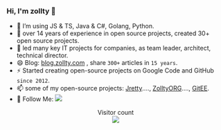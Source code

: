 ###  Hi, I'm zollty 👋

<!--
**zollty/zollty** is a ✨ _special_ ✨ repository because its `README.md` (this file) appears on your GitHub profile.

Here are some ideas to get you started:

- 🔭 I’m currently working on ...
- 🌱 I’m currently learning ...
- 👯 I’m looking to collaborate on ...
- 🤔 I’m looking for help with ...
- 💬 Ask me about ...
- 📫 Reach me: zollty@163.com
- 😄 Pronouns: ...
- ⚡ Fun fact: ...
-->

- 🌱 I’m using JS & TS, Java & C#, Golang, Python.
- 🔭 over 14 years of experience in open source projects, created 30+ open source projects.
- 👯 led many key IT projects for companies, as team leader, architect, technical director.
- 😄 Blog: [blog.zollty.com](http://blog.zollty.com/b/) , share `300+` articles in `15 years`.
- ⚡ Started creating open-source projects on Google Code and GitHub `since 2012`.
- 📫 some of my open-source projects: [Jretty](https://github.com/jretty-org)‥‥, [ZolltyORG](https://github.com/zollty-org)‥‥, [GitEE](https://gitee.com/zollty).
- 👏 Follow Me: [![](https://img.shields.io/github/followers/zollty?label=follow%20me&style=social)](https://github.com/zollty/)

<p align="center">
  Visitor count<br>
  <img src="https://profile-counter.glitch.me/zollty/count.svg" />
</p>

<!-- Light Mode
<div>
  <a href="https://github.com/anuraghazra/github-readme-stats#gh-light-mode-only">
    <img height=200 src="https://github-readme-stats-org.vercel.app/api/top-langs/?username=zollty&layout=compact&langs_count=10&hide_border=1&role=OWNER,COLLABORATOR#gh-light-mode-only" alt="Language stats" />
  </a>
  <a href="https://github.com/anuraghazra/github-readme-stats#gh-light-mode-only">
    <img height=200 src="https://github-readme-stats-org.vercel.app/api?username=zollty&show_icons=true&count_private=true&line_height=28&hide_border=1&include_all_commits=true&card_width=450&role=OWNER,COLLABORATOR&exclude_repo=github-readme-stats#gh-light-mode-only" alt="Github stats" />
  </a>
</div>
 -->
<!-- Dark Mode
<div>
  <a href="https://github.com/anuraghazra/github-readme-stats#gh-dark-mode-only">
    <img height=200 src="https://github-readme-stats-org.vercel.app/api/top-langs/?username=zollty&layout=compact&langs_count=10&hide_border=1&role=OWNER,COLLABORATOR&theme=dark&bg_color=000000#gh-dark-mode-only" alt="Language stats" />
  </a>
  <a href="https://github.com/anuraghazra/github-readme-stats#gh-dark-mode-only">
    <img height=200 src="https://github-readme-stats-org.vercel.app/api?username=zollty&show_icons=true&count_private=true&line_height=28&hide_border=1&include_all_commits=true&card_width=450&role=OWNER,COLLABORATOR&exclude_repo=github-readme-stats&theme=dark&bg_color=000000#gh-dark-mode-only" alt="Github stats" />
  </a>
</div>
 -->
